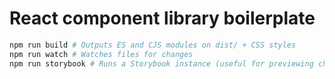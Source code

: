 # React component library boilerplate

```bash
npm run build # Outputs ES and CJS modules on dist/ + CSS styles
npm run watch # Watches files for changes
npm run storybook # Runs a Storybook instance (useful for previewing changes)
```